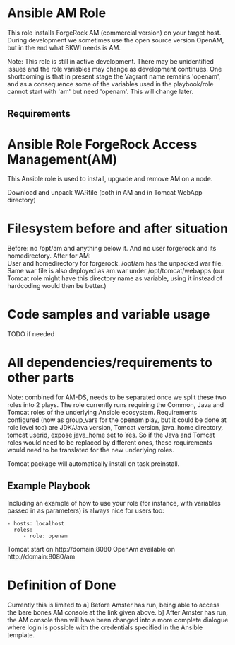Ansible AM Role
=========

This role installs ForgeRock AM (commercial version) on your target host. During development we sometimes use the open source version OpenAM, but in
the end what BKWI needs is AM.

Note: This role is still in active development. There may be unidentified issues and the role variables may change as development continues.
One shortcoming is that in present stage the Vagrant name remains 'openam', and as a consequence some of the variables
used in the playbook/role cannot start with 'am' but need 'openam'. This will change later.

Requirements
------------



# Ansible Role ForgeRock Access Management(AM)

This Ansible role is used to install, upgrade and remove AM  on a node.


Download and unpack WARfile (both in AM and in Tomcat WebApp directory)


# Filesystem before and after situation
Before: no /opt/am and anything below it. And no user forgerock and its homedirectory.
After for AM:  
User and homedirectory for forgerock.
/opt/am has the unpacked war file.
Same war file is also deployed as am.war under /opt/tomcat/webapps (our Tomcat role might have this directory name as variable, using it instead of hardcoding would then be better.)



# Code samples and variable usage 
TODO if needed


# All dependencies/requirements to other parts
Note: combined for AM-DS, needs to be separated once we split these two roles into 2 plays.
The role currently runs requiring the Common, Java and Tomcat roles of the underlying Ansible ecosystem.
Requirements configured (now as group_vars for the openam play, but it could be done at role level too) are JDK/Java version, Tomcat version,
java_home directory, tomcat userid, expose java_home set to Yes.
So if the Java and Tomcat roles would need to be replaced by different ones, these requirements would need to be translated for the new underlying roles.

Tomcat package will automatically install on task preinstall.

Example Playbook
----------------

Including an example of how to use your role (for instance, with variables passed in as parameters) is always nice for users too:

    - hosts: localhost
      roles:
         - role: openam

Tomcat start on http://domain:8080
OpenAm available on http://domain:8080/am



# Definition of Done
Currently this is limited to
a] Before Amster has run, being able to access the bare bones AM console at the link given above.
b] After Amster has run, the AM console then will have been changed into a more complete dialogue where login is possible with the credentials specified in the Ansible template.






